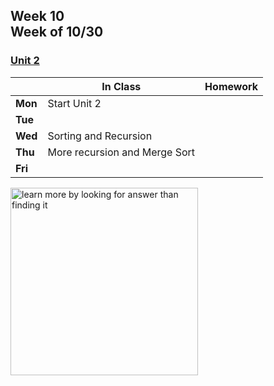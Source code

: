 ## Week 10 <br>Week of 10/30

### [Unit 2](/apcsp/curriculum/2)

  |       |In Class               |Homework   |
  |-------|---------              |---------  |
  |**Mon**|Start Unit 2 | |
  |**Tue**| | |
  |**Wed**|Sorting and Recursion | |
  |**Thu**|More recursion and Merge Sort | |
  |**Fri**| | |


<meta http-equiv="refresh" content="300"/>

<img src="https://pbs.twimg.com/media/Dqc1eRnXgAAAiR1.jpg" alt="learn more by looking for answer than finding it" height="300">

